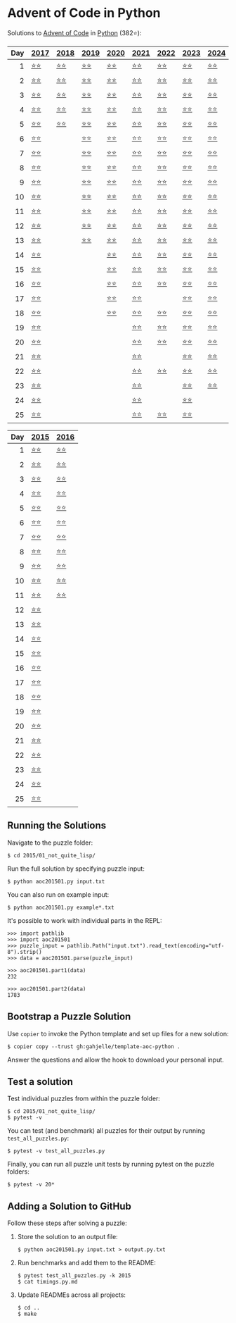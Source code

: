 # Advent of Code in Python

Solutions to [Advent of Code](https://adventofcode.com/) in [Python](https://www.python.org/) (382⭐):

|   Day | [2017](2017)                                           | [2018](2018)                                | [2019](2019)                                       | [2020](2020)                            | [2021](2021)                            | [2022](2022)                             | [2023](2023)                                    | [2024](2024)                           |
|------:|:-------------------------------------------------------|:--------------------------------------------|:---------------------------------------------------|:----------------------------------------|:----------------------------------------|:-----------------------------------------|:------------------------------------------------|:---------------------------------------|
|     1 | [⭐⭐](2017/01_inverse_captcha)                        | [⭐⭐](2018/01_chronal_calibration)         | [⭐⭐](2019/01_the_tyranny_of_the_rocket_equation) | [⭐⭐](2020/01_report_repair)           | [⭐⭐](2021/01_sonar_sweep)             | [⭐⭐](2022/01_calorie_counting)         | [⭐⭐](2023/01_trebuchet)                       | [⭐⭐](2024/01_historian_hysteria)     |
|     2 | [⭐⭐](2017/02_corruption_checksum)                    | [⭐⭐](2018/02_inventory_management_system) | [⭐⭐](2019/02_1202_program_alarm)                 | [⭐⭐](2020/02_password_philosophy)     | [⭐⭐](2021/02_dive)                    | [⭐⭐](2022/02_rock_paper_scissors)      | [⭐⭐](2023/02_cube_conundrum)                  | [⭐⭐](2024/02_red-nosed_reports)      |
|     3 | [⭐⭐](2017/03_spiral_memory)                          | [⭐⭐](2018/03_no_matter_how_you_slice_it)  | [⭐⭐](2019/03_crossed_wires)                      | [⭐⭐](2020/03_toboggan_trajectory)     | [⭐⭐](2021/03_binary_diagnostic)       | [⭐⭐](2022/03_rucksack_reorganization)  | [⭐⭐](2023/03_gear_ratios)                     | [⭐⭐](2024/03_mull_it_over)           |
|     4 | [⭐⭐](2017/04_high-entropy_passphrases)               | [⭐⭐](2018/04_repose_record)               | [⭐⭐](2019/04_secure_container)                   | [⭐⭐](2020/04_passport_processing)     | [⭐⭐](2021/04_giant_squid)             | [⭐⭐](2022/04_camp_cleanup)             | [⭐⭐](2023/04_scratchcards)                    | [⭐⭐](2024/04_ceres_search)           |
|     5 | [⭐⭐](2017/05_a_maze_of_twisty_trampolines_all_alike) | [⭐⭐](2018/05_alchemical_reduction)        | [⭐⭐](2019/05_sunny_with_a_chance_of_asteroids)   | [⭐⭐](2020/05_binary_boarding)         | [⭐⭐](2021/05_hydrothermal_venture)    | [⭐⭐](2022/05_supply_stacks)            | [⭐⭐](2023/05_if_you_give_a_seed_a_fertilizer) | [⭐⭐](2024/05_print_queue)            |
|     6 | [⭐⭐](2017/06_memory_reallocation)                    |                                             | [⭐⭐](2019/06_universal_orbit_map)                | [⭐⭐](2020/06_custom_customs)          | [⭐⭐](2021/06_lanternfish)             | [⭐⭐](2022/06_tuning_trouble)           | [⭐⭐](2023/06_wait_for_it)                     | [⭐⭐](2024/06_guard_gallivant)        |
|     7 | [⭐⭐](2017/07_recursive_circus)                       |                                             | [⭐⭐](2019/07_amplification_circuit)              | [⭐⭐](2020/07_handy_haversacks)        | [⭐⭐](2021/07_the_treachery_of_whales) | [⭐⭐](2022/07_no_space_left_on_device)  | [⭐⭐](2023/07_camel_cards)                     | [⭐⭐](2024/07_bridge_repair)          |
|     8 | [⭐⭐](2017/08_i_heard_you_like_registers)             |                                             | [⭐⭐](2019/08_space_image_format)                 | [⭐⭐](2020/08_handheld_halting)        | [⭐⭐](2021/08_seven_segment_search)    | [⭐⭐](2022/08_treetop_tree_house)       | [⭐⭐](2023/08_haunted_wasteland)               | [⭐⭐](2024/08_resonant_collinearity)  |
|     9 | [⭐⭐](2017/09_stream_processing)                      |                                             | [⭐⭐](2019/09_sensor_boost)                       | [⭐⭐](2020/09_encoding_error)          | [⭐⭐](2021/09_smoke_basin)             | [⭐⭐](2022/09_rope_bridge)              | [⭐⭐](2023/09_mirage_maintenance)              | [⭐⭐](2024/09_disk_fragmenter)        |
|    10 | [⭐⭐](2017/10_knot_hash)                              |                                             | [⭐⭐](2019/10_monitoring_station)                 | [⭐⭐](2020/10_adapter_array)           | [⭐⭐](2021/10_syntax_scoring)          | [⭐⭐](2022/10_cathode-ray_tube)         | [⭐⭐](2023/10_pipe_maze)                       | [⭐⭐](2024/10_hoof_it)                |
|    11 | [⭐⭐](2017/11_hex_ed)                                 |                                             | [⭐⭐](2019/11_space_police)                       | [⭐⭐](2020/11_seating_system)          | [⭐⭐](2021/11_dumbo_octopus)           | [⭐⭐](2022/11_monkey_in_the_middle)     | [⭐⭐](2023/11_cosmic_expansion)                | [⭐⭐](2024/11_plutonian_pebbles)      |
|    12 | [⭐⭐](2017/12_digital_plumber)                        |                                             | [⭐⭐](2019/12_the_n-body_problem)                 | [⭐⭐](2020/12_rain_risk)               | [⭐⭐](2021/12_passage_pathing)         | [⭐⭐](2022/12_hill_climbing_algorithm)  | [⭐⭐](2023/12_hot_springs)                     | [⭐⭐](2024/12_garden_groups)          |
|    13 | [⭐⭐](2017/13_packet_scanners)                        |                                             | [⭐⭐](2019/13_care_package)                       | [⭐⭐](2020/13_shuttle_search)          | [⭐⭐](2021/13_transparent_origami)     | [⭐⭐](2022/13_distress_signal)          | [⭐⭐](2023/13_point_of_incidence)              | [⭐⭐](2024/13_claw_contraption)       |
|    14 | [⭐⭐](2017/14_disk_defragmentation)                   |                                             |                                                    | [⭐⭐](2020/14_docking_data)            | [⭐⭐](2021/14_extended_polymerization) | [⭐⭐](2022/14_regolith_reservoir)       | [⭐⭐](2023/14_parabolic_reflector_dish)        | [⭐⭐](2024/14_restroom_redoubt)       |
|    15 | [⭐⭐](2017/15_dueling_generators)                     |                                             |                                                    | [⭐⭐](2020/15_rambunctious_recitation) | [⭐⭐](2021/15_chiton)                  | [⭐⭐](2022/15_beacon_exclusion_zone)    | [⭐⭐](2023/15_lens_library)                    | [⭐⭐](2024/15_warehouse_woes)         |
|    16 | [⭐⭐](2017/16_permutation_promenade)                  |                                             |                                                    | [⭐⭐](2020/16_ticket_translation)      | [⭐⭐](2021/16_packet_decoder)          | [⭐⭐](2022/16_proboscidea_volcanium)    | [⭐⭐](2023/16_the_floor_will_be_lava)          | [⭐⭐](2024/16_reindeer_maze)          |
|    17 | [⭐⭐](2017/17_spinlock)                               |                                             |                                                    | [⭐⭐](2020/17_conway_cubes)            | [⭐⭐](2021/17_trick_shot)              |                                          | [⭐⭐](2023/17_clumsy_crucible)                 | [⭐⭐](2024/17_chronospatial_computer) |
|    18 | [⭐⭐](2017/18_duet)                                   |                                             |                                                    | [⭐⭐](2020/18_operation_order)         | [⭐⭐](2021/18_snailfish)               | [⭐⭐](2022/18_boiling_boulders)         | [⭐⭐](2023/18_lavaduct_lagoon)                 | [⭐⭐](2024/18_ram_run)                |
|    19 | [⭐⭐](2017/19_a_series_of_tubes)                      |                                             |                                                    |                                         | [⭐⭐](2021/19_beacon_scanner)          | [⭐⭐](2022/19_not_enough_minerals)      | [⭐⭐](2023/19_aplenty)                         | [⭐⭐](2024/19_linen_layout)           |
|    20 | [⭐⭐](2017/20_particle_swarm)                         |                                             |                                                    |                                         | [⭐⭐](2021/20_trench_map)              | [⭐⭐](2022/20_grove_positioning_system) | [⭐⭐](2023/20_pulse_propagation)               | [⭐⭐](2024/20_race_condition)         |
|    21 | [⭐⭐](2017/21_fractal_art)                            |                                             |                                                    |                                         | [⭐⭐](2021/21_dirac_dice)              |                                          | [⭐⭐](2023/21_step_counter)                    | [⭐⭐](2024/21_keypad_conundrum)       |
|    22 | [⭐⭐](2017/22_sporifica_virus)                        |                                             |                                                    |                                         | [⭐⭐](2021/22_reactor_reboot)          | [⭐⭐](2022/22_monkey_map)               | [⭐⭐](2023/22_sand_slabs)                      | [⭐⭐](2024/22_monkey_market)          |
|    23 | [⭐⭐](2017/23_coprocessor_conflagration)              |                                             |                                                    |                                         | [⭐⭐](2021/23_amphipod)                |                                          | [⭐⭐](2023/23_a_long_walk)                     | [⭐⭐](2024/23_lan_party)              |
|    24 | [⭐⭐](2017/24_electromagnetic_moat)                   |                                             |                                                    |                                         | [⭐⭐](2021/24_arithmetic_logic_unit)   |                                          | [⭐⭐](2023/24_never_tell_me_the_odds)          |                                        |
|    25 | [⭐⭐](2017/25_the_halting_problem)                    |                                             |                                                    |                                         | [⭐⭐](2021/25_sea_cucumber)            | [⭐⭐](2022/25_full_of_hot_air)          | [⭐⭐](2023/25_snowverload)                     |                                        |

|   Day | [2015](2015)                                           | [2016](2016)                                           |
|------:|:-------------------------------------------------------|:-------------------------------------------------------|
|     1 | [⭐⭐](2015/01_not_quite_lisp)                         | [⭐⭐](2016/01_no_time_for_a_taxicab)                  |
|     2 | [⭐⭐](2015/02_i_was_told_there_would_be_no_math)      | [⭐⭐](2016/02_bathroom_security)                      |
|     3 | [⭐⭐](2015/03_perfectly_spherical_houses_in_a_vacuum) | [⭐⭐](2016/03_squares_with_three_sides)               |
|     4 | [⭐⭐](2015/04_the_ideal_stocking_stuffer)             | [⭐⭐](2016/04_security_through_obscurity)             |
|     5 | [⭐⭐](2015/05_doesnt_he_have_intern-elves_for_this)   | [⭐⭐](2016/05_how_about_a_nice_game_of_chess)         |
|     6 | [⭐⭐](2015/06_probably_a_fire_hazard)                 | [⭐⭐](2016/06_signals_and_noise)                      |
|     7 | [⭐⭐](2015/07_some_assembly_required)                 | [⭐⭐](2016/07_internet_protocol_version_7)            |
|     8 | [⭐⭐](2015/08_matchsticks)                            | [⭐⭐](2016/08_two-factor_authentication)              |
|     9 | [⭐⭐](2015/09_all_in_a_single_night)                  | [⭐⭐](2016/09_explosives_in_cyberspace)               |
|    10 | [⭐⭐](2015/10_elves_look_elves_say)                   | [⭐⭐](2016/10_balance_bots)                           |
|    11 | [⭐⭐](2015/11_corporate_policy)                       | [⭐⭐](2016/11_radioisotope_thermoelectric_generators) |
|    12 | [⭐⭐](2015/12_jsabacusframework_io)                   |                                                        |
|    13 | [⭐⭐](2015/13_knights_of_the_dinner_table)            |                                                        |
|    14 | [⭐⭐](2015/14_reindeer_olympics)                      |                                                        |
|    15 | [⭐⭐](2015/15_science_for_hungry_people)              |                                                        |
|    16 | [⭐⭐](2015/16_aunt_sue)                               |                                                        |
|    17 | [⭐⭐](2015/17_no_such_thing_as_too_much)              |                                                        |
|    18 | [⭐⭐](2015/18_like_a_gif_for_your_yard)               |                                                        |
|    19 | [⭐⭐](2015/19_medicine_for_rudolph)                   |                                                        |
|    20 | [⭐⭐](2015/20_infinite_elves_and_infinite_houses)     |                                                        |
|    21 | [⭐⭐](2015/21_rpg_simulator_20xx)                     |                                                        |
|    22 | [⭐⭐](2015/22_wizard_simulator_20xx)                  |                                                        |
|    23 | [⭐⭐](2015/23_opening_the_turing_lock)                |                                                        |
|    24 | [⭐⭐](2015/24_it_hangs_in_the_balance)                |                                                        |
|    25 | [⭐⭐](2015/25_let_it_snow)                            |                                                        |

## Running the Solutions

Navigate to the puzzle folder:

```console
$ cd 2015/01_not_quite_lisp/
```

Run the full solution by specifying puzzle input:

```console
$ python aoc201501.py input.txt
```

You can also run on example input:

```console
$ python aoc201501.py example*.txt
```

It's possible to work with individual parts in the REPL:

```pycon
>>> import pathlib
>>> import aoc201501
>>> puzzle_input = pathlib.Path("input.txt").read_text(encoding="utf-8").strip()
>>> data = aoc201501.parse(puzzle_input)

>>> aoc201501.part1(data)
232

>>> aoc201501.part2(data)
1783
```

## Bootstrap a Puzzle Solution

Use `copier` to invoke the Python template and set up files for a new solution:

```console
$ copier copy --trust gh:gahjelle/template-aoc-python .
```

Answer the questions and allow the hook to download your personal input.

## Test a solution

Test individual puzzles from within the puzzle folder:

```console
$ cd 2015/01_not_quite_lisp/
$ pytest -v
```

You can test (and benchmark) all puzzles for their output by running `test_all_puzzles.py`:

```console
$ pytest -v test_all_puzzles.py
```

Finally, you can run all puzzle unit tests by running pytest on the puzzle folders:

```console
$ pytest -v 20*
```

## Adding a Solution to GitHub

Follow these steps after solving a puzzle:

1. Store the solution to an output file:

    ```console
    $ python aoc201501.py input.txt > output.py.txt
    ```

2. Run benchmarks and add them to the README:

    ```console
    $ pytest test_all_puzzles.py -k 2015
    $ cat timings.py.md
    ```

3. Update READMEs across all projects:

    ```console
    $ cd ..
    $ make
    ```
